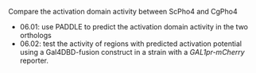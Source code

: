 Compare the activation domain activity between ScPho4 and CgPho4

- 06.01: use PADDLE to predict the activation domain activity in the two orthologs
- 06.02: test the activity of regions with predicted activation potential using a Gal4DBD-fusion construct in a strain with a _GAL1pr-mCherry_ reporter.
